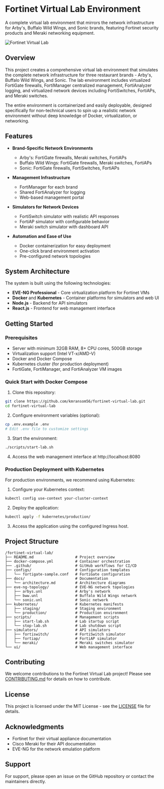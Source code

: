 # Fortinet Virtual Lab Environment

A complete virtual lab environment that mirrors the network infrastructure for Arby's, Buffalo Wild Wings, and Sonic brands, featuring Fortinet security products and Meraki networking equipment.

![Fortinet Virtual Lab](https://via.placeholder.com/800x400?text=Fortinet+Virtual+Lab)

## Overview

This project creates a comprehensive virtual lab environment that simulates the complete network infrastructure for three restaurant brands - Arby's, Buffalo Wild Wings, and Sonic. The lab environment includes virtualized FortiGate firewalls, FortiManager centralized management, FortiAnalyzer logging, and virtualized network devices including FortiSwitches, FortiAPs, and Meraki switches.

The entire environment is containerized and easily deployable, designed specifically for non-technical users to spin up a realistic network environment without deep knowledge of Docker, virtualization, or networking.

## Features

- **Brand-Specific Network Environments**
  - Arby's: FortiGate firewalls, Meraki switches, FortiAPs
  - Buffalo Wild Wings: FortiGate firewalls, Meraki switches, FortiAPs
  - Sonic: FortiGate firewalls, FortiSwitches, FortiAPs

- **Management Infrastructure**
  - FortiManager for each brand
  - Shared FortiAnalyzer for logging
  - Web-based management portal

- **Simulators for Network Devices**
  - FortiSwitch simulator with realistic API responses
  - FortiAP simulator with configurable behavior
  - Meraki switch simulator with dashboard API

- **Automation and Ease of Use**
  - Docker containerization for easy deployment
  - One-click brand environment activation
  - Pre-configured network topologies

## System Architecture

The system is built using the following technologies:

- **EVE-NG Professional** - Core virtualization platform for Fortinet VMs
- **Docker** and **Kubernetes** - Container platforms for simulators and web UI
- **Node.js** - Backend for API simulators
- **React.js** - Frontend for web management interface

## Getting Started

### Prerequisites

- Server with minimum 32GB RAM, 8+ CPU cores, 500GB storage
- Virtualization support (Intel VT-x/AMD-V)
- Docker and Docker Compose
- Kubernetes cluster (for production deployment)
- FortiGate, FortiManager, and FortiAnalyzer VM images

### Quick Start with Docker Compose

1. Clone this repository:

```bash
git clone https://github.com/kmransom56/fortinet-virtual-lab.git
cd fortinet-virtual-lab
```

2. Configure environment variables (optional):

```bash
cp .env.example .env
# Edit .env file to customize settings
```

3. Start the environment:

```bash
./scripts/start-lab.sh
```

4. Access the web management interface at http://localhost:8080

### Production Deployment with Kubernetes

For production environments, we recommend using Kubernetes:

1. Configure your Kubernetes context:

```bash
kubectl config use-context your-cluster-context
```

2. Deploy the application:

```bash
kubectl apply -f kubernetes/production/
```

3. Access the application using the configured Ingress host.

## Project Structure

```
/fortinet-virtual-lab/
├── README.md                   # Project overview
├── docker-compose.yml          # Container orchestration
├── .github/                    # GitHub workflows for CI/CD
├── configs/                    # Configuration templates
│   └── fortigate-sample.conf   # FortiGate configuration
├── docs/                       # Documentation
│   └── architecture.md         # Architecture diagrams
├── eve-ng-topology/            # EVE-NG network topologies
│   ├── arbys.unl               # Arby's network
│   ├── bww.unl                 # Buffalo Wild Wings network
│   └── sonic.unl               # Sonic network
├── kubernetes/                 # Kubernetes manifests
│   ├── staging/                # Staging environment
│   └── production/             # Production environment
├── scripts/                    # Management scripts
│   ├── start-lab.sh            # Lab startup script
│   └── stop-lab.sh             # Lab shutdown script
├── simulators/                 # API simulators
│   ├── fortiswitch/            # FortiSwitch simulator
│   ├── fortiap/                # FortiAP simulator
│   └── meraki/                 # Meraki switches simulator
└── ui/                         # Web management interface
```

## Contributing

We welcome contributions to the Fortinet Virtual Lab project! Please see [CONTRIBUTING.md](CONTRIBUTING.md) for details on how to contribute.

## License

This project is licensed under the MIT License - see the [LICENSE](LICENSE) file for details.

## Acknowledgments

- Fortinet for their virtual appliance documentation
- Cisco Meraki for their API documentation
- EVE-NG for the network emulation platform

## Support

For support, please open an issue on the GitHub repository or contact the maintainers directly.